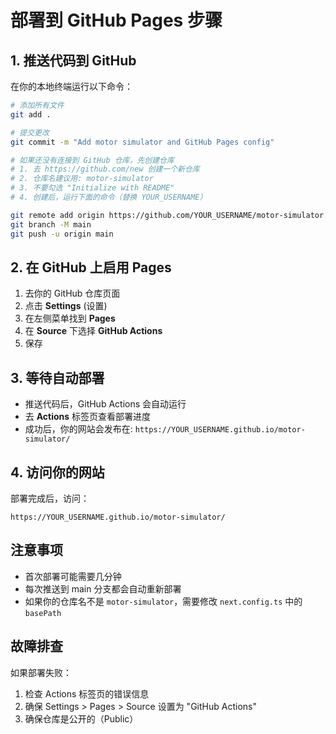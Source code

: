 # 部署到 GitHub Pages 步骤

## 1. 推送代码到 GitHub

在你的本地终端运行以下命令：

```bash
# 添加所有文件
git add .

# 提交更改
git commit -m "Add motor simulator and GitHub Pages config"

# 如果还没有连接到 GitHub 仓库，先创建仓库
# 1. 去 https://github.com/new 创建一个新仓库
# 2. 仓库名建议用: motor-simulator
# 3. 不要勾选 "Initialize with README"
# 4. 创建后，运行下面的命令（替换 YOUR_USERNAME）

git remote add origin https://github.com/YOUR_USERNAME/motor-simulator.git
git branch -M main
git push -u origin main
```

## 2. 在 GitHub 上启用 Pages

1. 去你的 GitHub 仓库页面
2. 点击 **Settings** (设置)
3. 在左侧菜单找到 **Pages**
4. 在 **Source** 下选择 **GitHub Actions**
5. 保存

## 3. 等待自动部署

- 推送代码后，GitHub Actions 会自动运行
- 去 **Actions** 标签页查看部署进度
- 成功后，你的网站会发布在: `https://YOUR_USERNAME.github.io/motor-simulator/`

## 4. 访问你的网站

部署完成后，访问：
```
https://YOUR_USERNAME.github.io/motor-simulator/
```

## 注意事项

- 首次部署可能需要几分钟
- 每次推送到 main 分支都会自动重新部署
- 如果你的仓库名不是 `motor-simulator`，需要修改 `next.config.ts` 中的 `basePath`

## 故障排查

如果部署失败：
1. 检查 Actions 标签页的错误信息
2. 确保 Settings > Pages > Source 设置为 "GitHub Actions"
3. 确保仓库是公开的（Public）
